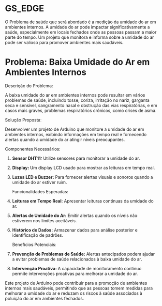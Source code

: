 # GS_EDGE

O Problema de saúde que será abordado é a medição da umidade do ar em ambientes internos. A umidade do ar pode impactar significativamente a saúde, especialmente em locais fechados onde as pessoas passam a maior parte do tempo. Um projeto que monitora e informa sobre a umidade do ar pode ser valioso para promover ambientes mais saudáveis. 

# Problema: Baixa Umidade do Ar em Ambientes Internos

   Descrição do Problema:

A baixa umidade do ar em ambientes internos pode resultar em vários problemas de saúde, incluindo tosse, coriza, irritação no nariz, garganta seca e sensível, sangramento nasal e obstrução das vias respiratórias, e em casos mais graves, problemas respiratórios crônicos, como crises de asma. 

   Solução Proposta:

Desenvolver um projeto de Arduino que monitore a umidade do ar em ambientes internos, exibindo informações em tempo real e fornecendo alertas quando a umidade do ar atingir níveis preocupantes.

   Componentes Necessários:

1. **Sensor DHT11:** Utilize sensores para monitorar a umidade do ar. 
   
2. **Display:** Um display LCD usado para mostrar as leituras em tempo real.

3. **Luzes LED e Buzzer:** Para fornecer alertas visuais e sonoros quando a umidade do ar estiver ruim.

   Funcionalidades Esperadas:

1. **Leituras em Tempo Real:** Apresentar leituras contínuas da umidade do ar.

2. **Alertas de Umidade do Ar:** Emitir alertas quando os níveis não estiverem nos limites aceitáveis.

3. **Histórico de Dados:** Armazenar dados para análise posterior e identificação de padrões.

   Benefícios Potenciais:

1. **Prevenção de Problemas de Saúde:** Alertas antecipados podem ajudar a evitar problemas de saúde relacionados à baixa umidade do ar.

3. **Intervenção Proativa:** A capacidade de monitoramento contínuo permite intervenções proativas para melhorar a umidade do ar.

Este projeto de Arduino pode contribuir para a promoção de ambientes internos mais saudáveis, permitindo que as pessoas tomem medidas para melhorar a umidade do ar e reduzam os riscos à saúde associados à poluição do ar em ambientes fechados.
